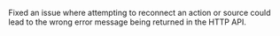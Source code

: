 Fixed an issue where attempting to reconnect an action or source could lead to the wrong error message being returned in the HTTP API.
